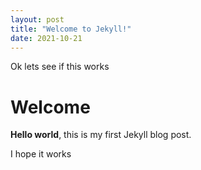 ```yaml
---
layout: post
title: "Welcome to Jekyll!"
date: 2021-10-21
---
```

Ok lets see if this works

<!--more-->
# Welcome

**Hello world**, this is my first Jekyll blog post.

I hope it works
